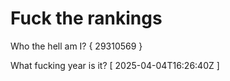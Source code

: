 # Fuck the rankings

Who the hell am I?
{ 29310569 }

What fucking year is it?
[ 2025-04-04T16:26:40Z ]

